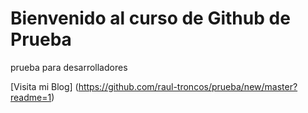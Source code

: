 # Bienvenido al curso de Github de Prueba

prueba para desarrolladores

[Visita mi Blog] (https://github.com/raul-troncos/prueba/new/master?readme=1)
